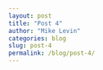 ```yaml
---
layout: post
title: "Post 4"
author: "Mike Levin"
categories: blog
slug: post-4
permalink: /blog/post-4/
---
```

























